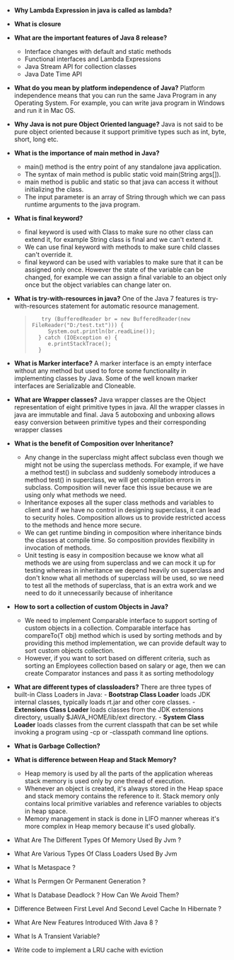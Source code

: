 
- **Why Lambda Expression in java is called as lambda?**
- **What is closure**
 - **What are the important features of Java 8 release?**
    - Interface changes with default and static methods
   - Functional interfaces and Lambda Expressions
   - Java Stream API for collection classes
   - Java Date Time API
- **What do you mean by platform independence of Java?**
   Platform independence means that you can run the same Java Program in any Operating System. For example, you can write java program in Windows and run it in Mac OS.
- **Why Java is not pure Object Oriented language?**
   Java is not said to be pure object oriented because it support primitive types such as int, byte, short, long etc.
- **What is the importance of main method in Java?**
   - main() method is the entry point of any standalone java application.
   - The syntax of main method is public static void main(String args[]).
   - main method is public and static so that java can access it without initializing the class.
   - The input parameter is an array of String through which we can pass runtime arguments to the java program.
- **What is final keyword?**
   - final keyword is used with Class to make sure no other class can extend it, for example String class is final and we can't extend it.
   - We can use final keyword with methods to make sure child classes can't override it.
   - final keyword can be used with variables to make sure that it can be assigned only once. However the state of the variable can be changed, for example we can assign a final variable to an object only once but the object variables can change later on.
 - **What is try-with-resources in java?**
   One of the Java 7 features is try-with-resources statement for automatic resource management.

    >        try (BufferedReader br = new BufferedReader(new FileReader("D:/test.txt"))) {
    >          System.out.println(br.readLine());
    >       } catch (IOException e) {
    >          e.printStackTrace();
    >       }

- **What is Marker interface?**
   A marker interface is an empty interface without any method but used to force some functionality in implementing classes by Java. Some of the well known marker interfaces are Serializable and Cloneable.
- **What are Wrapper classes?**
   Java wrapper classes are the Object representation of eight primitive types in java. All the wrapper classes in java are immutable and final. Java 5 autoboxing and unboxing allows easy conversion between primitive types and their corresponding wrapper classes
- **What is the benefit of Composition over Inheritance?**
   - Any change in the superclass might affect subclass even though we might not be using the superclass methods. For example, if we have a method test() in subclass and suddenly somebody introduces a method test() in superclass, we will get compilation errors in subclass. Composition will never face this issue because we are using only what methods we need.
   - Inheritance exposes all the super class methods and variables to client and if we have no control in designing superclass, it can lead to security holes. Composition allows us to provide restricted access to the methods and hence more secure.
   - We can get runtime binding in composition where inheritance binds the classes at compile time. So composition provides flexibility in invocation of methods.
   - Unit testing is easy in composition because we know what all methods we are using from superclass and we can mock it up for testing whereas in inheritance we depend heavily on superclass and don't know what all methods of superclass will be used, so we need to test all the methods of superclass, that is an extra work and we need to do it unnecessarily because of inheritance
- **How to sort a collection of custom Objects in Java?**
   - We need to implement Comparable interface to support sorting of custom objects in a collection. Comparable interface has compareTo(T obj) method which is used by sorting methods and by providing this method implementation, we can provide default way to sort custom objects collection.
   - However, if you want to sort based on different criteria, such as sorting an Employees collection based on salary or age, then we can create Comparator instances and pass it as sorting methodology
- **What are different types of classloaders?**
   There are three types of built-in Class Loaders in Java:
      - **Bootstrap Class Loader** loads JDK internal classes, typically loads rt.jar and other core classes.
      - **Extensions Class Loader** loads classes from the JDK extensions directory, usually $JAVA_HOME/lib/ext directory.
      - **System Class Loader** loads classes from the current classpath that can be set while invoking a program using -cp or -classpath command line options.
- **What is Garbage Collection?**
- **What is difference between Heap and Stack Memory?**
   - Heap memory is used by all the parts of the application whereas stack memory is used only by one thread of execution.
   - Whenever an object is created, it's always stored in the Heap space and stack memory contains the reference to it. Stack memory only contains local primitive variables and reference variables to objects in heap space.
   - Memory management in stack is done in LIFO manner whereas it's more complex in Heap memory because it's used globally.
- What Are The Different Types Of Memory Used By Jvm ?
- What Are Various Types Of Class Loaders Used By Jvm
- What Is Metaspace ?
- What Is Permgen Or Permanent Generation ?
- What Is Database Deadlock ? How Can We Avoid Them?
- Difference Between First Level And Second Level Cache In Hibernate ?
- What Are New Features Introduced With Java 8 ?
- What Is A Transient Variable?
- Write code to implement a LRU cache with eviction